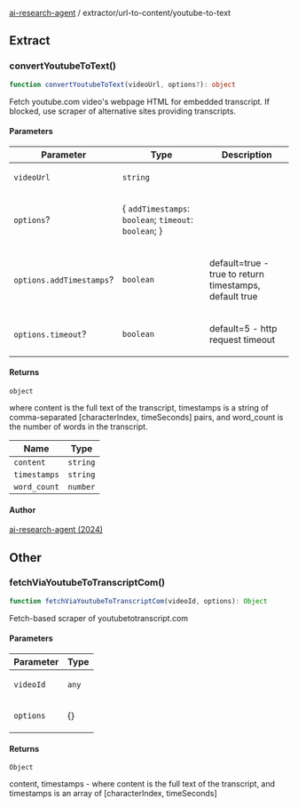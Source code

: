 [ai-research-agent](../../index.md) / extractor/url-to-content/youtube-to-text

## Extract

### convertYoutubeToText()

```ts
function convertYoutubeToText(videoUrl, options?): object
```

Fetch youtube.com video's webpage HTML for embedded transcript.
If blocked, use scraper of alternative sites providing transcripts.

#### Parameters

<table>
<thead>
<tr>
<th>Parameter</th>
<th>Type</th>
<th>Description</th>
</tr>
</thead>
<tbody>
<tr>
<td>

`videoUrl`

</td>
<td>

`string`

</td>
<td>

</td>
</tr>
<tr>
<td>

`options`?

</td>
<td>

\{ `addTimestamps`: `boolean`; `timeout`: `boolean`; \}

</td>
<td>

</td>
</tr>
<tr>
<td>

`options.addTimestamps`?

</td>
<td>

`boolean`

</td>
<td>

default=true -
true to return timestamps, default true

</td>
</tr>
<tr>
<td>

`options.timeout`?

</td>
<td>

`boolean`

</td>
<td>

default=5 - http request timeout

</td>
</tr>
</tbody>
</table>

#### Returns

`object`

where content is the full text of the transcript,
timestamps is a string of comma-separated [characterIndex, timeSeconds] pairs,
and word_count is the number of words in the transcript.

| Name | Type |
| ------ | ------ |
| `content` | `string` |
| `timestamps` | `string` |
| `word_count` | `number` |

#### Author

[ai-research-agent (2024)](https://airesearch.js.org)

## Other

### fetchViaYoutubeToTranscriptCom()

```ts
function fetchViaYoutubeToTranscriptCom(videoId, options): Object
```

Fetch-based scraper of youtubetotranscript.com

#### Parameters

<table>
<thead>
<tr>
<th>Parameter</th>
<th>Type</th>
</tr>
</thead>
<tbody>
<tr>
<td>

`videoId`

</td>
<td>

`any`

</td>
</tr>
<tr>
<td>

`options`

</td>
<td>

\{\}

</td>
</tr>
</tbody>
</table>

#### Returns

`Object`

content, timestamps -  where content is the full text of
the transcript, and timestamps is an array of [characterIndex, timeSeconds]
